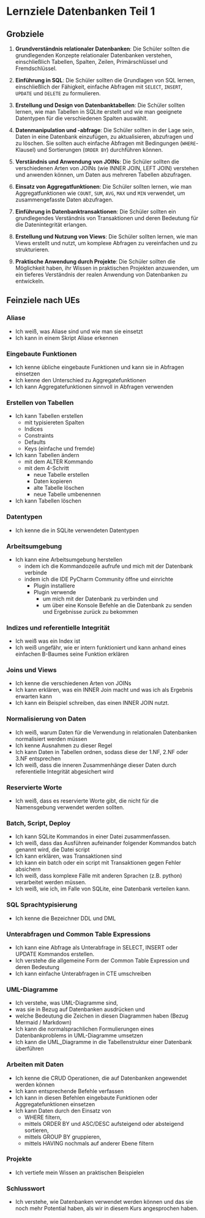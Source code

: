 # Lernziele Datenbanken Teil 1

## Grobziele

1. **Grundverständnis relationaler Datenbanken**: Die Schüler sollten die grundlegenden Konzepte relationaler
   Datenbanken verstehen, einschließlich Tabellen, Spalten, Zeilen, Primärschlüssel und Fremdschlüssel.

2. **Einführung in SQL**: Die Schüler sollten die Grundlagen von SQL lernen, einschließlich der Fähigkeit, einfache
   Abfragen mit `SELECT`, `INSERT`, `UPDATE` und `DELETE` zu formulieren.

3. **Erstellung und Design von Datenbanktabellen**: Die Schüler sollten lernen, wie man Tabellen in SQLite erstellt und
   wie man geeignete Datentypen für die verschiedenen Spalten auswählt.

4. **Datenmanipulation und -abfrage**: Die Schüler sollten in der Lage sein, Daten in eine Datenbank einzufügen, zu
   aktualisieren, abzufragen und zu löschen. Sie sollten auch einfache Abfragen mit Bedingungen (`WHERE`-Klausel) und
   Sortierungen (`ORDER BY`) durchführen können.

5. **Verständnis und Anwendung von JOINs**: Die Schüler sollten die verschiedenen Arten von JOINs (wie INNER JOIN, LEFT
   JOIN) verstehen und anwenden können, um Daten aus mehreren Tabellen abzufragen.

6. **Einsatz von Aggregatfunktionen**: Die Schüler sollten lernen, wie man Aggregatfunktionen
   wie `COUNT`, `SUM`, `AVG`, `MAX` und `MIN` verwendet, um zusammengefasste Daten abzufragen.

7. **Einführung in Datenbanktransaktionen**: Die Schüler sollten ein grundlegendes Verständnis von Transaktionen und
   deren Bedeutung für die Datenintegrität erlangen.

8. **Erstellung und Nutzung von Views**: Die Schüler sollten lernen, wie man Views erstellt und nutzt, um komplexe
   Abfragen zu vereinfachen und zu strukturieren.

9. **Praktische Anwendung durch Projekte**: Die Schüler sollten die Möglichkeit haben, ihr Wissen in praktischen
   Projekten anzuwenden, um ein tieferes Verständnis der realen Anwendung von Datenbanken zu entwickeln.

## Feinziele nach UEs

### Aliase

- Ich weiß, was Aliase sind und wie man sie einsetzt
- Ich kann in einem Skript Aliase erkennen

### Eingebaute Funktionen

- Ich kenne übliche eingebaute Funktionen und kann sie in Abfragen einsetzen
- Ich kenne den Unterschied zu Aggregatefunktionen
- Ich kann Aggregatefunktionen sinnvoll in Abfragen verwenden

### Erstellen von Tabellen

- Ich kann Tabellen erstellen
    - mit typisiereten Spalten
    - Indices
    - Constraints
    - Defaults
    - Keys (einfache und fremde)
- Ich kann Tabellen ändern
    - mit dem ALTER Kommando
    - mit dem 4-Schritt
        - neue Tabelle erstellen
        - Daten kopieren
        - alte Tabelle löschen
        - neue Tabelle umbenennen
- Ich kann Tabellen löschen

### Datentypen

- Ich kenne die in SQLite verwendeten Datentypen

### Arbeitsumgebung

- Ich kann eine Arbeitsumgebung herstellen
    - indem ich die Kommandozeile aufrufe und mich mit der Datenbank verbinde
    - indem ich die IDE PyCharm Community öffne und einrichte
        - Plugin installiere
        - Plugin verwende
            - um mich mit der Datenbank zu verbinden und
            - um über eine Konsole Befehle an die Datenbank zu senden und Ergebnisse zurück zu bekommen

### Indizes und referentielle Integrität

- Ich weiß was ein Index ist
- Ich weiß ungefähr, wie er intern funktioniert und kann anhand eines einfachen B-Baumes seine Funktion erklären

### Joins und Views

- Ich kenne die verschiedenen Arten von JOINs
- Ich kann erklären, was ein INNER Join macht und was ich als Ergebnis erwarten kann
- Ich kann ein Beispiel schreiben, das einen INNER JOIN nutzt.

### Normalisierung von Daten

- Ich weiß, warum Daten für die Verwendung in relationalen Datenbanken normalisiert werden müssen
- Ich kenne Ausnahmen zu dieser Regel
- Ich kann Daten in Tabellen ordnen, sodass diese der 1.NF, 2.NF oder 3.NF entsprechen
- Ich weiß, dass die inneren Zusammenhänge dieser Daten durch referentielle Integrität abgesichert wird

### Reservierte Worte

- Ich weiß, dass es reservierte Worte gibt, die nicht für die Namensgebung verwendet werden sollten.

### Batch, Script, Deploy

- Ich kann SQLite Kommandos in einer Datei zusammenfassen.
- Ich weiß, dass das Ausführen aufeinander folgender Kommandos batch genannt wird, die Datei script
- Ich kann erklären, was Transaktionen sind
- Ich kann ein batch oder ein script mit Transaktionen gegen Fehler absichern
- Ich weiß, dass komplexe Fälle mit anderen Sprachen (z.B. python) verarbeitet werden müssen.
- Ich weiß, wie ich, im Falle von SQLite, eine Datenbank verteilen kann.

### SQL Sprachtypisierung

- Ich kenne die Bezeichner DDL und DML

### Unterabfragen und Common Table Expressions

- Ich kann eine Abfrage als Unterabfrage in SELECT, INSERT oder UPDATE Kommandos erstellen.
- Ich verstehe die allgemeine Form der Common Table Expression und deren Bedeutung
- Ich kann einfache Unterabfragen in CTE umschreiben

### UML-Diagramme

- Ich verstehe, was UML-Diagramme sind,
- was sie in Bezug auf Datenbanken ausdrücken und
- welche Bedeutung die Zeichen in diesen Diagrammen haben (Bezug Mermaid / Markdown)
- Ich kann die normalsprachlichen Formulierungen eines Datenbankproblems in UML-Diagramme umsetzen
- Ich kann die UML_Diagramme in die Tabellenstruktur einer Datenbank überführen

### Arbeiten mit Daten

- Ich kenne die CRUD Operationen, die auf Datenbanken angewendet werden können
- Ich kann entsprechende Befehle verfassen
- Ich kann in diesen Befehlen eingebaute Funktionen oder Aggregatefunktionen einsetzen
- Ich kann Daten durch den Einsatz von
    - WHERE filtern,
    - mittels ORDER BY und ASC/DESC aufsteigend oder absteigend sortieren,
    - mittels GROUP BY gruppieren,
    - mittels HAVING nochmals auf anderer Ebene filtern

### Projekte

- Ich vertiefe mein Wissen an praktischen Beispielen

### Schlusswort

- Ich verstehe, wie Datenbanken verwendet werden können und das sie noch mehr Potential haben, als wir in diesem Kurs
  angesprochen haben.